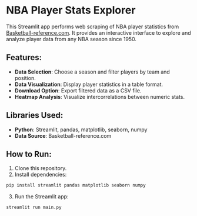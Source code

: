 # NBA Player Stats Explorer

This Streamlit app performs web scraping of NBA player statistics from [Basketball-reference.com](https://www.basketball-reference.com/). It provides an interactive interface to explore and analyze player data from any NBA season since 1950.

## Features:
- **Data Selection**: Choose a season and filter players by team and position.
- **Data Visualization**: Display player statistics in a table format.
- **Download Option**: Export filtered data as a CSV file.
- **Heatmap Analysis**: Visualize intercorrelations between numeric stats.

## Libraries Used:
- **Python**: Streamlit, pandas, matplotlib, seaborn, numpy
- **Data Source**: Basketball-reference.com

## How to Run:
1. Clone this repository.
2. Install dependencies:
```bash
pip install streamlit pandas matplotlib seaborn numpy
```
3. Run the Streamlit app:
```bash
streamlit run main.py
```
